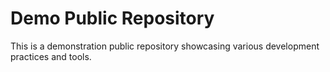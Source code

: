 # Demo Public Repository

This is a demonstration public repository showcasing various development practices and tools.

